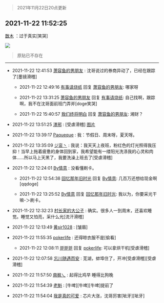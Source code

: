 > 2021年11月22日20点更新
<link rel="stylesheet" href="https://cdn.jsdelivr.net/gh/taotie6/sampleJSON@main/css/photo_show.css">
<meta name="referrer" content="no-referrer" />


 ## 2021-11-22 11:52:25 

 [㪚木](https://www.coolapk.com/feed/31636490?shareKey=OGM0YjY0NjFmMDAxNjE5YjE1M2Y~) ：过于真实[笑哭] 

<div class="album">
<img class="img-item" src="http://image.coolapk.com/feed/2021/1122/11/1081091_b937429d_3144_4717_551@844x930.png" />
</div>

> 原贴已不存在 

 ------- 

- 2021-11-22 12:41:53 [萧容鱼的男朋友](uid=2377889) : 沈哥说过的券商异动了，已经在跟踪了[墨镜滑稽] 

    - 2021-11-22 12:49:16 [有事请烧纸](uid=1802946) 回复 [萧容鱼的男朋友](uid=2377889): 哪家呀 

    - 2021-11-22 13:31:25 [萧容鱼的男朋友](uid=2377889) 回复 [有事请烧纸](uid=1802946): 自己找啊，跟踪啊，我不在沈哥面前班门弄斧[doge笑哭] 

    - 2021-11-22 15:40:57 [我们终将明白](uid=3083973) 回复 [萧容鱼的男朋友](uid=2377889): 湘财？ 

- 2021-11-22 13:51:25 [濹邪](uid=1210426) : [受虐滑稽] [图片](http://image.coolapk.com/feed/2021/1122/13/1210426_72d8dc68_0283_6984_829@1080x1361.jpeg)

- 2021-11-22 13:39:17 [Paqueque](uid=685582) : 我：节假日、周末呀，夏天呀。 

- 2021-11-22 13:35:09 [ジ衮丶](uid=494451) : 我说：我天天上夜班，粉红色的灯光照得我压抑！当早上拖着疲惫的身体回到家，我希望能有一缕阳光洗涤我的心灵和肉体……所以马上天黑了，我要洗澡上班去了[受虐滑稽] 

- 2021-11-22 12:24:01 [By情意](uid=2227064) : 没看懂刷卡。 

    - 2021-11-22 12:54:38 [回忆那年旧时光](uid=875343) 回复 [By情意](uid=2227064): 几百万还想给现金啊[qqdoge] 

    - 2021-11-22 13:25:52 [By情意](uid=2227064) 回复 [回忆那年旧时光](uid=875343): 我以为，你要采光干嘛-＞刷卡。 

- 2021-11-22 12:32:23 [村长家的大公子](uid=685373) : 确实。很多人一到周末，还喜欢睡觉。睡觉又怕亮，采什么光[流汗滑稽] 

- 2021-11-22 12:13:49 [黄sir1028](uid=905870) : [皱眉] 

- 2021-11-22 11:55:35 [pokerlife](uid=575409) : 还得晾衣服不是[偷看] 

    - 2021-11-22 12:08:11 [戼戼戼](uid=4044548) 回复 [pokerlife](uid=575409): 可以拿烘干机[受虐滑稽] 

- 2021-11-22 12:07:58 [忘川随遇而安](uid=3469258) : 芜湖，蚌埠住了，开冲[受虐滑稽][受虐滑稽] 

- 2021-11-22 11:57:50 [南枫乀](uid=764080) : 起得比鸡早 睡得比狗晚 

- 2021-11-22 11:54:39 [老魁](uid=1703096) : [牛啤][牛啤][牛啤]提前了 

- 2021-11-22 11:54:04 [我是真的可爱](uid=731138) : 芯片大涨，沈哥厉害[呲牙][呲牙] 


